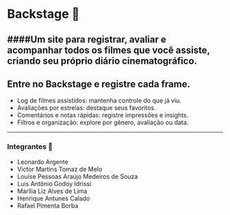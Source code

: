 # Backstage 🎥
####Um site para registrar, avaliar e acompanhar todos os filmes que você assiste, criando seu próprio diário cinematográfico.
----------------------------------------------------------------------------------------------------------------------------------------------
## Entre no **Backstage** e registre cada frame.
- Log de filmes assistidos: mantenha controle do que já viu.
- Avaliações por estrelas: destaque seus favoritos.
- Comentários e notas rápidas: registre impressões e insights.
- Filtros e organização: explore por gênero, avaliação ou data.
----------------------------------------------------------------------------------------------------------------------------------------------
### Integrantes 🚀
- Leonardo Argente 
- Victor Martins Tomaz de Melo
- Louise Pessoas Araújo Medeiros de Souza
- Luis Antônio Godoy Idrissi
- Marília Liz Alves de Lima
- Henrique Antunes Calado
- Rafael Pimenta Borba
